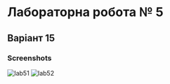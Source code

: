 # Лабораторна робота № 5
## Варіант 15
### Screenshots
![lab51](https://user-images.githubusercontent.com/25762193/58016231-c021bc00-7b05-11e9-867f-b1e7208ab42f.jpg) ![lab52](https://user-images.githubusercontent.com/25762193/58016245-c748ca00-7b05-11e9-9123-eac49edb4c8d.jpg)

